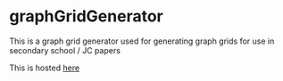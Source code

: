 # graphGridGenerator
This is a graph grid generator used for generating graph grids for use in secondary school / JC papers

This is hosted [here](https://graph-grid-generator.vercel.app/)
